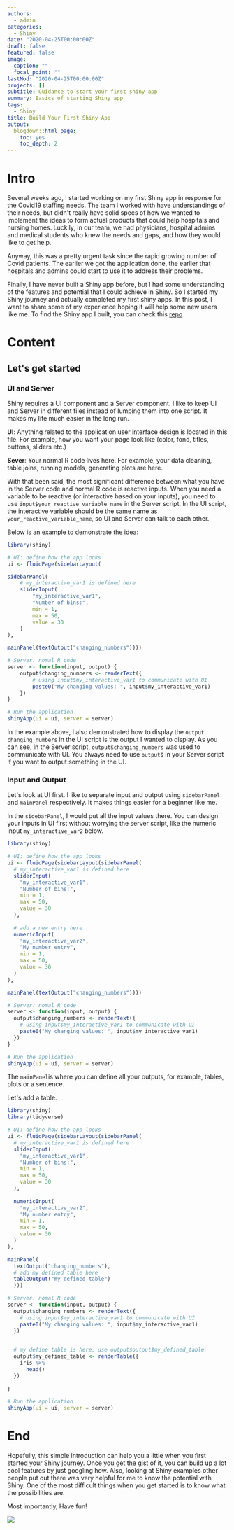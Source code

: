 ```yaml
---
authors:
  - admin
categories: 
  - Shiny
date: "2020-04-25T00:00:00Z"
draft: false
featured: false
image:
  caption: ""
  focal_point: ""
lastMod: "2020-04-25T00:00:00Z"
projects: []
subtitle: Guidance to start your first shiny app
summary: Basics of starting Shiny app
tags: 
  - Shiny
title: Build Your First Shiny App
output:
  blogdown::html_page:
    toc: yes
    toc_depth: 2
---
```


# Intro 

Several weeks ago, I started working on my first Shiny app in response for the Covid19 staffing needs. The team I worked with have understandings of their needs, but didn't really have solid specs of how we wanted to implement the ideas to form actual products that could help hospitals and nursing homes. Luckily, in our team, we had physicians, hospital admins and medical students who knew the needs and gaps, and how they would like to get help.

Anyway, this was a pretty urgent task since the rapid growing number of Covid patients. The earlier we got the application done, the earlier that hospitals and admins could start to use it to address their problems.

Finally, I have never built a Shiny app before, but I had some understanding of the features and potential that I could achieve in Shiny. So I started my Shiny journey and actually completed my first shiny apps. In this post, I want to share some of my experience hoping it will help some new users like me. To find the Shiny app I built, you can check this [repo](https://github.com/UMCSTaR/staff_projection)

# Content

## Let's get started

### UI and Server

Shiny requires a UI component and a Server component. I like to keep UI and Server in different files instead of lumping them into one script. It makes my life much easier in the long run.

**UI**: Anything related to the application user interface design is located in this file. For example, how you want your page look like (color, fond, titles, buttons, sliders etc.)

**Sever**: Your normal R code lives here. For example, your data cleaning, table joins, running models, generating plots are here.

With that been said, the most significant difference between what you have in the Server code and normal R code is reactive inputs. When you need a variable to be reactive (or interactive based on your inputs), you need to use `input$your_reactive_variable_name` in the Server script. In the UI script, the interactive variable should be the same name as `your_reactive_variable_name`, so UI and Server can talk to each other.

Below is an example to demonstrate the idea:

```r
library(shiny)

# UI: define how the app looks
ui <- fluidPage(sidebarLayout(

sidebarPanel(
    # my_interactive_var1 is defined here
    sliderInput(
        "my_interactive_var1",
        "Number of bins:",
        min = 1,
        max = 50,
        value = 30
    )
),

mainPanel(textOutput("changing_numbers"))))

# Server: nomal R code
server <- function(input, output) {
    output$changing_numbers <- renderText({
        # using input$my_interactive_var1 to communicate with UI
        paste0("My changing values: ", input$my_interactive_var1)
    })
}

# Run the application
shinyApp(ui = ui, server = server)
```

In the example above, I also demonstrated how to display the `output`. `changing_numbers` in the UI script is the output I wanted to display. As you can see, in the Server script, `output$changing_numbers` was used to 
communicate with UI. You always need to use `output$` in your Server script if you want to output something in the UI.

### Input and Output

Let's look at UI first. I like to separate input and output using `sidebarPanel` and `mainPanel` respectively. It makes things easier for a beginner like me.

In the `sidebarPanel`, I would put all the input values there. You can design your inputs in UI first without worrying the server script, like the numeric input `my_interactive_var2` below.

```r
library(shiny)

# UI: define how the app looks
ui <- fluidPage(sidebarLayout(sidebarPanel(
  # my_interactive_var1 is defined here
  sliderInput(
    "my_interactive_var1",
    "Number of bins:",
    min = 1,
    max = 50,
    value = 30
  ),
  
  # add a new entry here
  numericInput(
    "my_interactive_var2",
    "My number entry",
    min = 1,
    max = 50,
    value = 30
  )
),

mainPanel(textOutput("changing_numbers"))))

# Server: nomal R code
server <- function(input, output) {
  output$changing_numbers <- renderText({
    # using input$my_interactive_var1 to communicate with UI
    paste0("My changing values: ", input$my_interactive_var1)
  })
}

# Run the application
shinyApp(ui = ui, server = server)

```

The `mainPanel`is where you can define all your outputs, for example, tables, plots or a sentence.

Let's add a table.

```r
library(shiny)
library(tidyverse)

# UI: define how the app looks
ui <- fluidPage(sidebarLayout(sidebarPanel(
  # my_interactive_var1 is defined here
  sliderInput(
    "my_interactive_var1",
    "Number of bins:",
    min = 1,
    max = 50,
    value = 30
  ),
  
  numericInput(
    "my_interactive_var2",
    "My number entry",
    min = 1,
    max = 50,
    value = 30
  )
),

mainPanel(
  textOutput("changing_numbers"),
  # add my defined table here
  tableOutput("my_defined_table")
  )))

# Server: nomal R code
server <- function(input, output) {
  output$changing_numbers <- renderText({
    # using input$my_interactive_var1 to communicate with UI
    paste0("My changing values: ", input$my_interactive_var1)
  })
  

  # my define table is here, use output$output$my_defined_table
  output$my_defined_table <- renderTable({
    iris %>% 
      head()
  })
  
}

# Run the application
shinyApp(ui = ui, server = server)
```

# End

Hopefully, this simple introduction can help you a little when you first started your Shiny journey. Once you get the gist of it, you can build up a lot cool features by just googling how. Also, looking at Shiny examples other people put out there was very helpful for me to know the potential with Shiny. One of the most difficult things when you get started is to know what the possibilities are.

Most importantly, Have fun!

![](./fun.jpg)


